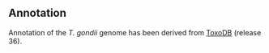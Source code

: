 Annotation
----------

Annotation of the *T. gondii* genome has been derived from
[ToxoDB](http://toxodb.org) (release 36).
